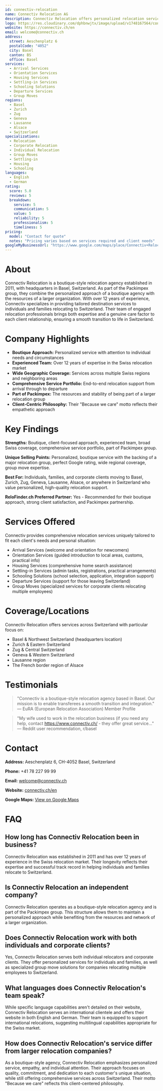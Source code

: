 ```yaml
---
id: connectiv-relocation
name: Connectiv Relocation AG
description: Connectiv Relocation offers personalized relocation services in Basel, Zurich, Geneva and across Switzerland. Established in 2011 with a perfect 5.0/5 rating from Google reviews.
logo: https://res.cloudinary.com/dphbnwjtx/image/upload/v1748167564/connectiv-logo_hfwy6e.webp
website: https://connectiv.ch/en
email: welcome@connectiv.ch
address:
  street: Aeschenplatz 6
  postalCode: "4052"
  city: Basel
  canton: BS
  office: Basel
services:
  - Arrival Services
  - Orientation Services
  - Housing Services
  - Settling-in Services
  - Schooling Solutions
  - Departure Services
  - Group Moves
regions:
  - Basel
  - Zurich
  - Zug
  - Geneva
  - Lausanne
  - Alsace
  - Switzerland
specializations:
  - Relocation
  - Corporate Relocation
  - Individual Relocation
  - Group Moves
  - Settling-in
  - Housing
  - Schooling
languages:
  - English
  - German
rating:
  score: 5.0
  reviews: 5
  breakdown:
    service: 5
    communication: 5
    value: 5
    reliability: 5
    professionalism: 5
    timeliness: 5
pricing:
  model: "Contact for quote"
  notes: "Pricing varies based on services required and client needs"
googleMyBusinessUrl: "https://www.google.com/maps/place/Connectiv+Relocation/@47.5489,7.5886,17z/data=!4m6!3m5!1s0x4791b9c3c3c3c3c3:0x3e0b8a0c1c9a7a0f!8m2!3d47.5489!4d7.5886!16s%2Fg%2F11c6_1l9y3"
---
```


# About
Connectiv Relocation is a boutique-style relocation agency established in 2011, with headquarters in Basel, Switzerland. As part of the Packimpex group, they combine the personalized approach of a boutique agency with the resources of a larger organization. With over 12 years of experience, Connectiv specializes in providing tailored destination services to individuals and families relocating to Switzerland. Their team of engaged relocation professionals brings both expertise and a genuine care factor to each client relationship, ensuring a smooth transition to life in Switzerland.

# Company Highlights
- **Boutique Approach:** Personalized service with attention to individual needs and circumstances
- **Experienced Team:** Over 12 years of expertise in the Swiss relocation market
- **Wide Geographic Coverage:** Services across multiple Swiss regions and neighboring areas
- **Comprehensive Service Portfolio:** End-to-end relocation support from arrival through to departure
- **Part of Packimpex:** The resources and stability of being part of a larger relocation group
- **Client-Centric Philosophy:** Their "Because we care" motto reflects their empathetic approach

# Key Findings
**Strengths:** Boutique, client-focused approach, experienced team, broad Swiss coverage, comprehensive service portfolio, part of Packimpex group.

**Unique Selling Points:** Personalized, boutique service with the backing of a major relocation group, perfect Google rating, wide regional coverage, group move expertise.

**Best For:** Individuals, families, and corporate clients moving to Basel, Zurich, Zug, Geneva, Lausanne, Alsace, or anywhere in Switzerland who value personalized, high-quality relocation support.

**ReloFinder.ch Preferred Partner:** Yes - Recommended for their boutique approach, strong client satisfaction, and Packimpex partnership.

# Services Offered
Connectiv provides comprehensive relocation services uniquely tailored to fit each client's needs and personal situation:

- Arrival Services (welcome and orientation for newcomers)
- Orientation Services (guided introduction to local areas, customs, practical info)
- Housing Services (comprehensive home search assistance)
- Settling-in Services (admin tasks, registrations, practical arrangements)
- Schooling Solutions (school selection, application, integration support)
- Departure Services (support for those leaving Switzerland)
- Group Moves (specialized services for corporate clients relocating multiple employees)

# Coverage/Locations
Connectiv Relocation offers services across Switzerland with particular focus on:
- Basel & Northwest Switzerland (headquarters location)
- Zurich & Eastern Switzerland
- Zug & Central Switzerland
- Geneva & Western Switzerland
- Lausanne region
- The French border region of Alsace

# Testimonials
> "Connectiv is a boutique-style relocation agency based in Basel. Our mission is to enable transferees a smooth transition and integration."
> — EuRA (European Relocation Association) Member Profile

> "My wife used to work in the relocation business (if you need any help, contact https://www.connectiv.ch/ - they offer great service..."
> — Reddit user recommendation, r/basel

# Contact
**Address:** Aeschenplatz 6, CH-4052 Basel, Switzerland

**Phone:** +41 78 227 99 99

**Email:** welcome@connectiv.ch

**Website:** [connectiv.ch/en](https://connectiv.ch/en)

**Google Maps:** [View on Google Maps](https://www.google.com/maps/place/Connectiv+Relocation+AG/@47.5513,7.5947,16z/data=!4m6!3m5!1s0x4791b9b9a40f8f45:0xb8f5f67c8dad5c01!8m2!3d47.5513!4d7.5947!16s%2Fg%2F11c6_1l9y3)

# FAQ
## How long has Connectiv Relocation been in business?
Connectiv Relocation was established in 2011 and has over 12 years of experience in the Swiss relocation market. Their longevity reflects their expertise and successful track record in helping individuals and families relocate to Switzerland.

## Is Connectiv Relocation an independent company?
Connectiv Relocation operates as a boutique-style relocation agency and is part of the Packimpex group. This structure allows them to maintain a personalized approach while benefiting from the resources and network of a larger organization.

## Does Connectiv Relocation work with both individuals and corporate clients?
Yes, Connectiv Relocation serves both individual relocators and corporate clients. They offer personalized services for individuals and families, as well as specialized group move solutions for companies relocating multiple employees to Switzerland.

## What languages does Connectiv Relocation's team speak?
While specific language capabilities aren't detailed on their website, Connectiv Relocation serves an international clientele and offers their website in both English and German. Their team is equipped to support international relocations, suggesting multilingual capabilities appropriate for the Swiss market.

## How does Connectiv Relocation's service differ from larger relocation companies?
As a boutique-style agency, Connectiv Relocation emphasizes personalized service, empathy, and individual attention. Their approach focuses on quality, commitment, and dedication to each customer's unique situation, while still offering comprehensive services across Switzerland. Their motto "Because we care" reflects this client-centered philosophy. 